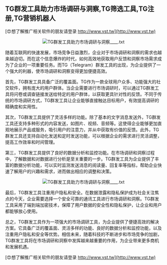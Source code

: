 ## **TG群发工具助力市场调研与洞察,TG筛选工具,TG注册,TG营销机器人**

[😍想了解推广相关软件的朋友请登录 http://www.vst.tw](http://www.vst.tw)

 <center><img src="https://vst.tw/MP4/tuiguang/png/2.png" alt="TG群发工具助力市场调研与洞察____.txt"></center>

随着互联网的快速发展，市场竞争日益激烈，企业对于市场调研和洞察的需求也越来越迫切。而在这个信息爆炸的时代，如何高效地获取用户反馈和洞察市场需求成为了企业的一项重要任务。而TG（Telegram）群发工具的出现，为企业提供了一个强大的利器，使市场调研和洞察变得更加便捷高效。

首先，TG群发工具具备广泛的覆盖面。TG作为一款全球用户众多、功能强大的社交软件，拥有庞大的用户群体。当企业需要进行市场调研时，可以通过TG群发工具将问卷或调查链接发送给特定的用户群体，以获取更具针对性的反馈。不同于传统的市场调研方式，TG群发工具让企业能够直接触达目标用户，有效提高调研的精确度和实用性。

其次，TG群发工具提供了灵活多样的功能。除了基本的文字消息发送外，TG群发工具还支持多种形式的内容发送，如图片、视频、音频等。这使得企业能够更加直观地展示产品或服务，吸引用户的注意力，并从中获取有价值的反馈。此外，TG群发工具还支持自动化发送和定时发送功能，可以根据企业的需求进行灵活调整，提高工作效率和时间管理。

第三，TG群发工具提供了良好的数据分析和监控功能。在市场调研和洞察过程中，了解数据和对数据进行分析是至关重要的一步。TG群发工具为企业提供了丰富的数据分析功能，可以实时监测发送消息的阅读量、回复率等指标，帮助企业快速了解用户的兴趣和需求，进而做出相应的调整和决策。

 <center><img src="https://vst.tw/MP4/tuiguang/png/0.png" alt="TG群发工具助力市场调研与洞察____.txt"></center>

最后，TG群发工具注重用户隐私和安全。在数据泄露和隐私保护成为社会关注焦点的今天，企业需要选择一个安全可靠的通讯工具进行市场调研和洞察。TG群发工具采用了端到端加密技术，保障了用户数据的安全性和隐私保护，让企业和用户都能够放心使用。

总之，TG群发工具作为一项强大的市场调研工具，为企业提供了便捷高效的解决方案。它具备广泛的覆盖面、灵活多样的功能、良好的数据分析和监控功能，以及注重用户隐私和安全等优势。相信未来，随着科技的不断进步和市场竞争的加剧，TG群发工具将在市场调研和洞察中发挥越来越重要的作用，为企业带来更多商机和发展机遇。

[😍想了解推广相关软件的朋友请登录 http://www.vst.tw](http://www.vst.tw)




